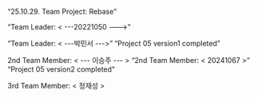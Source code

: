 “25.10.29. Team Project: Rebase"

“Team Leader: < ---20221050 --->”

“Team Leader: < ---박민서 --->”
 “Project 05 version1 completed”

2nd Team Member: < --- 이승주  --- >
“2nd Team Member: < 20241067 >”
“Project 05 version2 completed"

3rd Team Member: < 정재성 >